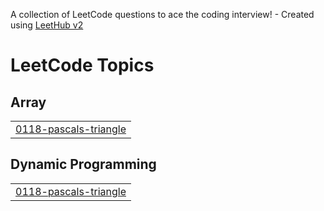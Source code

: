 A collection of LeetCode questions to ace the coding interview! - Created using [LeetHub v2](https://github.com/arunbhardwaj/LeetHub-2.0)
<!---LeetCode Topics Start-->
# LeetCode Topics
## Array
|  |
| ------- |
| [0118-pascals-triangle](https://github.com/indraneel316/LeetCode/tree/master/0118-pascals-triangle) |
## Dynamic Programming
|  |
| ------- |
| [0118-pascals-triangle](https://github.com/indraneel316/LeetCode/tree/master/0118-pascals-triangle) |
<!---LeetCode Topics End-->